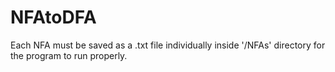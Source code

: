# NFAtoDFA
Each NFA must be saved as a .txt file individually inside '/NFAs' directory for the program to run properly.